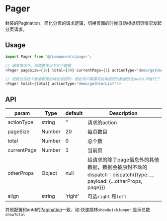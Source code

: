 # Pager

封装的Pagination，简化分页的请求逻辑，切换页面的时候自动根据切页情况发起分页请求。

## Usage

```js
import Pager from '@/components/pager';

// 通常情况下，你需要传以下三个数据
<Pager pageSize={10} total={30} currentPage={1} actionType="demo/getUserList"/>

// 但是往往这个数据都是后端会返回的，因此你只需要将后端返回的数据放在model中就行了
<Pager total={total} actionType="demo/getUserList"/>
```

## API
| param | Type | default | Description |
| -----| ---- | ------- | ----------- |
| actionType | string | '' | 请求的action |
| pageSize | Number | 20 | 每页数目 |
| total | Number | 0 | 总个数 |
| currentPage | Number | 1 | 当前页 |
| otherProps | Object | null | 给请求的除了page信息外的其他数据，数据会被原封不动的dispatch：dispatch({type:..., payload: {...otherProps, page}}) |
| align | string | 'right' | 可选`right` 和`left` |


其他配置和antd的[Pagination](https://ant.design/components/pagination-cn/)一致，如:快速跳转`showQuickJumper`,显示总数`showTotal`
